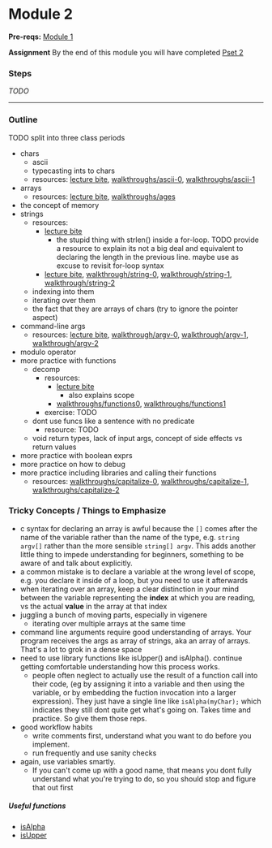 # Module 2

**Pre-reqs:** [Module 1]()

**Assignment** By the end of this module you will have completed [Pset 2]()

### Steps

*TODO*

***

### Outline

TODO split into three class periods

* chars
  * ascii 
  * typecasting ints to chars
  * resources: [lecture bite](http://cdn.cs50.net/2015/fall/lectures/2/m/notes2m/notes2m.html#typecasting), [walkthroughs/ascii-0](), [walkthroughs/ascii-1]()
* arrays
  * resources: [lecture bite](http://cdn.cs50.net/2015/fall/lectures/2/w/notes2w/notes2w.html#arrays), [walkthroughs/ages](https://www.youtube.com/watch?v=dYVU9nFYybU&list=PLhQjrBD2T380sc-fXwl1sviA-twxFduVU) 
* the concept of memory
* strings
  * resources: 
    * [lecture bite](http://cdn.cs50.net/2015/fall/lectures/2/m/notes2m/notes2m.html#representing_strings)
      * the stupid thing with strlen() inside a for-loop. TODO provide a resource to explain its not a big deal and equivalent to declaring the length in the previous line. maybe use as excuse to revisit for-loop syntax
    * [lecture bite](http://cdn.cs50.net/2015/fall/lectures/2/w/notes2w/notes2w.html#more_on_strings), [walkthrough/string-0](TODO), [walkthrough/string-1](), [walkthrough/string-2](TODO)
  * indexing into them
  * iterating over them
  * the fact that they are arrays of chars (try to ignore the pointer aspect)
* command-line args
  * resources: [lecture bite](http://cdn.cs50.net/2015/fall/lectures/2/w/notes2w/notes2w.html#command_line_arguments), [walkthrough/argv-0](TODO), [walkthrough/argv-1](TODO), [walkthrough/argv-2](TODO)
* modulo operator
* more practice with functions
  * decomp 
    * resources: 
      * [lecture bite](http://cdn.cs50.net/2015/fall/lectures/2/m/notes2m/notes2m.html)
        * also explains scope
      * [walkthroughs/functions0](), [walkthroughs/functions1]()
    * exercise: TODO
  * dont use funcs like a sentence with no predicate
    * resource: TODO
  * void return types, lack of input args, concept of side effects vs return values
* more practice with boolean exprs
* more practice on how to debug
* more practice including libraries and calling their functions
  * resources: [walkthroughs/capitalize-0](TODO), [walkthroughs/capitalize-1](TODO), [walkthroughs/capitalize-2](TODO)

### Tricky Concepts / Things to Emphasize
* c syntax for declaring an array is awful because the `[]` comes after the name of the variable rather than the name of the type, e.g. `string argv[]` rather than the more sensible `string[] argv`. This adds another little thing to impede understanding for beginners, something to be aware of and talk about explicitly.
* a common mistake is to declare a variable at the wrong level of scope, e.g. you declare it inside of a loop, but you need to use it afterwards
* when iterating over an array, keep a clear distinction in your mind between the variable representing 
the **index** at which you are reading, vs the actual **value** in the array at that index
* juggling a bunch of moving parts, especially in vigenere
  * iterating over multiple arrays at the same time
* command line arguments require good understanding of arrays. Your program receives the args as array of strings, aka an array of arrays. That's a lot to grok in a dense space
* need to use library functions like isUpper() and isAlpha(). continue getting comfortable understanding how this process works.
  * people often neglect to actually use the result of a function call into their code, (eg by assigning it into a variable and then using the variable, or by embedding the fuction invocation into a larger expression). They just have a single line like `isAlpha(myChar);` which indicates they still dont quite get what's going on. Takes time and practice. So give them those reps.
* good workflow habits
  * write comments first, understand what you want to do before you implement.
  * run frequently and use sanity checks
* again, use variables smartly. 
  * If you can't come up with a good name, that means you dont fully understand what you're trying to do, so you should stop and figure that out first
 
##### Useful functions
* [isAlpha](https://reference.cs50.net/ctype.h/isalpha)
* [isUpper](https://reference.cs50.net/ctype.h/isupper)
  
